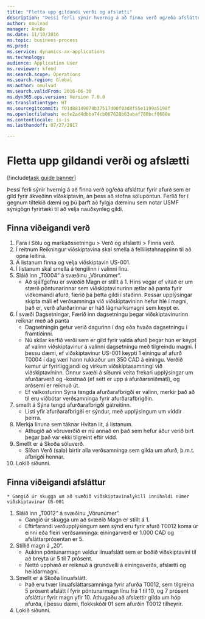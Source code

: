 ```yaml
--- 
title: "Fletta upp gildandi verði og afslætti"
description: "Þessi ferli sýnir hvernig á að finna verð og/eða afsláttur fyrir afurð sem er gild fyrir ákveðinn viðskiptavin, án þess að stofna sölupöntun."
author: omulvad
manager: AnnBe
ms.date: 11/10/2016
ms.topic: business-process
ms.prod: 
ms.service: dynamics-ax-applications
ms.technology: 
audience: Application User
ms.reviewer: kfend
ms.search.scope: Operations
ms.search.region: Global
ms.author: omulvad
ms.search.validFrom: 2016-06-30
ms.dyn365.ops.version: Version 7.0.0
ms.translationtype: HT
ms.sourcegitcommit: f01d88149074b37517d00f03d8f55e1199a5198f
ms.openlocfilehash: ecfe2ad4dbba74cb067628b63abaf780bcf0680e
ms.contentlocale: is-is
ms.lasthandoff: 07/27/2017

---
```

# <a name="look-up-applicable-prices-and-discounts"></a>Fletta upp gildandi verði og afslætti

[!include[task guide banner](../../includes/task-guide-banner.md)]

Þessi ferli sýnir hvernig á að finna verð og/eða afsláttur fyrir afurð sem er gild fyrir ákveðinn viðskiptavin, án þess að stofna sölupöntun. Ferlið fer í gegnum tiltekið dæmi og þú þarft að fylgja dæminu sem notar USMF sýnigögn fyrirtæki til að velja nauðsynleg gildi.


## <a name="find-the-applicable-price"></a>Finna viðeigandi verð
1. Fara í Sölu og markaðssetningu > Verð og afslætti > Finna verð.
2. Í reitnum Reikningur viðskiptavina skal smella á fellilistahnappinn til að opna leitina.
3. Á listanum finna og velja viðskiptavin US-001.
4. Í listanum skal smella á tengilinn í valinni línu.
5. Sláið inn „T0004“ á svæðinu „Vörunúmer“.
    * Að sjálfgefnu er svæðið Magn er stillt á 1. Hins vegar ef vitað er um stærð pöntunarinnar sem viðskiptavinurinn ætlar að panta fyrir viðkomandi afurð, færið þá þetta gildi í staðinn. Þessar upplýsingar skipta máli ef verðsamninga við viðskiptavininn hefur hlé í magni, það er, verð afurðarinnar er háð lágmarksmagni sem keypt er.  
6. Í svæði Dagsetningar, Færið inn dagsetningu þegar viðskiptavinurinn reiknar með að panta 
    * Dagsetningin getur verið dagurinn í dag eða hvaða dagsetningu í framtíðinni.  
    * Nú skilar kerfið verði sem er gild fyrir valda afurð þegar hún er keypt af valinn viðskiptavinur á valinni dagsetningu með tilgreindu magni. Í þessu dæmi, ef viðskiptavinur US-001 keypti 1 einingu af afurð T0004 í dag væri hann rukkaður um 350 CAD á einingu. Verðið kemur úr fyrirliggjandi og virkum viðskiptasamningi við viðskiptavininn.      Önnur svæði á síðunni veita frekari upplýsingar um afurðarverð og -kostnað (ef sett er upp á afurðarsniðmáti), og arðsemi er reiknuð út.  
    * Ef valkosturinn Sýna tengda afurðarafbrigði er valinn, merkir það að til eru viðbótar verðsamninga fyrir afurðarafbrigðin.  
7. smellt á Sýna tengd afurðarafbrigði gátreitinn.
    * Listi yfir afurðarafbrigði er sýndur, með upplýsingum um víddir þeirra.  
8. Merkja línuna sem táknar Hvítan lit, á listanum.
    * Athugið að vöruverðið er nú annað en það sem hefur áður verið birt þegar það var ekki tilgreint eftir vídd.  
9. Smellt er á Skoða söluverð.
    * Síðan Verð (sala) birtir alla verðsamninga sem gilda um afurð, þ.m.t. afbrigði hennar.  
10. Lokið síðunni.

## <a name="find-the-applicable-discount"></a>Finna viðeigandi afsláttur
    * Gangið úr skugga um að svæðið viðskiptavinalykill innihaldi númer viðskiptavinar US-001    
1. Sláið inn „T0012“ á svæðinu „Vörunúmer“.
    * Gangið úr skugga um að svæðið Magn er stillt á 1.  
    * Eftirfarandi verðupplýsingum sem sýnd eru fyrir afurð T0012 koma úr einni eða fleiri verðsamninga: einingarverð er 1.000 CAD og afsláttarprósentan er 5.  
2. Stillið magn á „20“.
    * Aukinn pöntunarmagn veldur línuafslátt sem er boðið viðskiptavini til að breyta úr 5 til 7 prósent.  
    * Nettó upphæð er reiknuð á grundvelli á einingaverðs, afslætti og heildarmagni.  
3. Smellt er á Skoða línuafslátt.
    * Það eru tvær línuafsláttarsamninga fyrir afurða T0012, sem tilgreina 5 prósent afslátt í fyrir pöntunarmagn línu frá 1 til 10, og 7 prósent afsláttur fyrir magn yfir 10. Athugaðu að afslættir gilda um hóp afurða, í þessu dæmi, flokkskóði 01 sem afurðin T0012 tilheyrir.  
4. Lokið síðunni.


